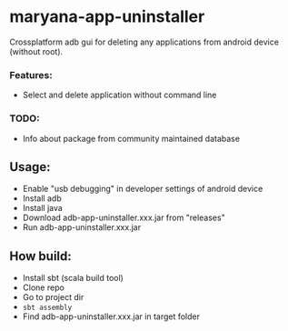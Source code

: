 # maryana-app-uninstaller

Crossplatform adb gui for deleting any applications from android device (without root).

### Features:
- Select and delete application without command line 

### TODO:
- Info about package from community maintained database


## Usage:
- Enable "usb debugging" in developer settings of android device
- Install adb
- Install java
- Download adb-app-uninstaller.xxx.jar from "releases"
- Run adb-app-uninstaller.xxx.jar

## How build:
- Install sbt (scala build tool)
- Clone repo
- Go to project dir
- `sbt assembly`
- Find adb-app-uninstaller.xxx.jar in target folder

